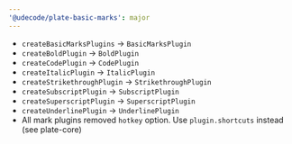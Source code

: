 ```yaml
---
'@udecode/plate-basic-marks': major
---
```


- `createBasicMarksPlugins` -> `BasicMarksPlugin`
- `createBoldPlugin` -> `BoldPlugin`
- `createCodePlugin` -> `CodePlugin`
- `createItalicPlugin` -> `ItalicPlugin`
- `createStrikethroughPlugin` -> `StrikethroughPlugin`
- `createSubscriptPlugin` -> `SubscriptPlugin`
- `createSuperscriptPlugin` -> `SuperscriptPlugin`
- `createUnderlinePlugin` -> `UnderlinePlugin`
- All mark plugins removed `hotkey` option. Use `plugin.shortcuts` instead (see plate-core)
